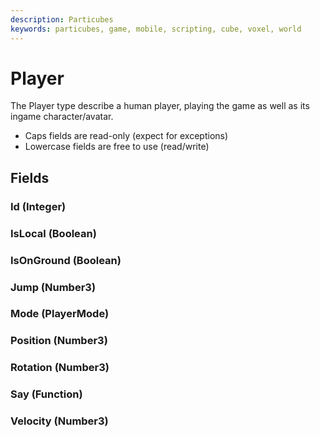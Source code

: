 ```yaml
---
description: Particubes
keywords: particubes, game, mobile, scripting, cube, voxel, world
---
```


# Player

The Player type describe a human player, playing the game as well as its ingame character/avatar.

- Caps fields are read-only (expect for exceptions)
- Lowercase fields are free to use (read/write)

## Fields

### Id (Integer)

### IsLocal (Boolean)

### IsOnGround (Boolean)

### Jump (Number3)

### Mode (PlayerMode)

### Position (Number3)

### Rotation (Number3)

### Say (Function)

### Velocity (Number3)
